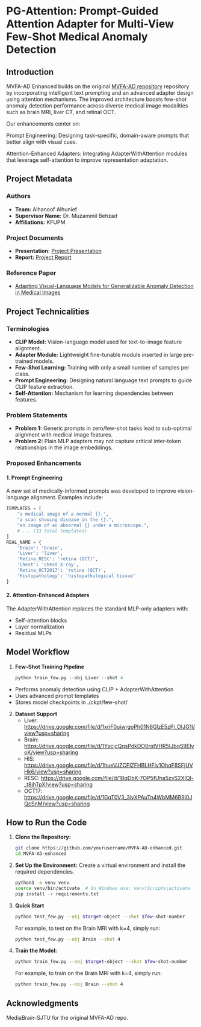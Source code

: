 # PG-Attention: Prompt-Guided Attention Adapter for Multi-View Few-Shot Medical Anomaly Detection


## Introduction
MVFA-AD Enhanced builds on the original [MVFA-AD repository](https://github.com/MediaBrain-SJTU/MVFA-AD) repository by incorporating intelligent text prompting and an advanced adapter design using attention mechanisms. The improved architecture boosts few-shot anomaly detection performance across diverse medical image modalities such as brain MRI, liver CT, and retinal OCT.

Our enhancements center on:

Prompt Engineering: Designing task-specific, domain-aware prompts that better align with visual cues.

Attention-Enhanced Adapters: Integrating AdapterWithAttention modules that leverage self-attention to improve representation adaptation.

## Project Metadata
### Authors
- **Team:** Alhanoof Alhunief 
- **Supervisor Name:** Dr. Muzammil Behzad
- **Affiliations:** KFUPM

### Project Documents
- **Presentation:** [Project Presentation](/Presentation.pptx)
- **Report:** [Project Report](/PG-Attention.pdf)

### Reference Paper
- [Adapting Visual-Language Models for Generalizable Anomaly Detection in Medical Images](https://openaccess.thecvf.com/content/CVPR2024/papers/Huang_Adapting_Visual-Language_Models_for_Generalizable_Anomaly_Detection_in_Medical_Images_CVPR_2024_paper.pdf)


## Project Technicalities

### Terminologies
- **CLIP Model:** Vision-language model used for text-to-image feature alignment.
- **Adapter Module:** Lightweight fine-tunable module inserted in large pre-trained models.
- **Few-Shot Learning:** Training with only a small number of samples per class.
- **Prompt Engineering:** Designing natural language text prompts to guide CLIP feature extraction.
- **Self-Attention:** Mechanism for learning dependencies between features.

### Problem Statements
- **Problem 1:** Generic prompts in zero/few-shot tasks lead to sub-optimal alignment with medical image features.
- **Problem 2:** Plain MLP adapters may not capture critical inter-token relationships in the image embeddings.


### Proposed Enhancements

#### 1. Prompt Engineering
A new set of medically-informed prompts was developed to improve vision-language alignment. Examples include:
```python
TEMPLATES = [
    "a medical image of a normal {}.",
    "a scan showing disease in the {}.",
    "an image of an abnormal {} under a microscope.",
    # ... (13 total templates)
]
REAL_NAME = {
    'Brain': 'brain',
    'Liver': 'liver',
    'Retina_RESC': 'retina (OCT)',
    'Chest': 'chest X-ray',
    'Retina_OCT2017': 'retina (OCT)',
    'Histopathology': 'histopathological tissue'
} 
```

#### 2. Attention-Enhanced Adapters

The AdapterWithAttention replaces the standard MLP-only adapters with:
- Self-attention blocks
- Layer normalization
- Residual MLPs


## Model Workflow

1. **Few-Shot Training Pipeline**
   ``` python
   python train_few.py --obj Liver --shot 4
   ```
  - Performs anomaly detection using CLIP + AdapterWithAttention
  - Uses advanced prompt templates
  - Stores model checkpoints in ./ckpt/few-shot/

2. **Dataset Support**
   - Liver: https://drive.google.com/file/d/1xriF0uiwrgoPh01N6GlzE5zPi_OIJG1I/view?usp=sharing
   - Brain: https://drive.google.com/file/d/1YxcjcQqsPdkDO0rqIVHR5IJbqS9EIyoK/view?usp=sharing
   - HIS: https://drive.google.com/file/d/1hueVJZCFIZFHBLHFlv1OhqF8SFjUVHk6/view?usp=sharing
   - RESC: https://drive.google.com/file/d/1BqDbK-7OP5fUha5zvS2XIQl-_t8jhTpX/view?usp=sharing
   - OCT17: https://drive.google.com/file/d/1GqT0V3_3ivXPAuTn4WbMM6B9i0JQcSnM/view?usp=sharing

## How to Run the Code

1. **Clone the Repository:**
    ```bash
    git clone https://github.com/yourusername/MVFA-AD-enhanced.git
    cd MVFA-AD-enhanced
    ```

2. **Set Up the Environment:**
    Create a virtual environment and install the required dependencies.
    ```bash
    python3 -m venv venv
    source venv/bin/activate  # On Windows use: venv\Scripts\activate
    pip install -r requirements.txt
    ```
    
3. **Quick Start**
   ``` bash
   python test_few.py --obj $target-object --shot $few-shot-number
   ``` 
   For example, to test on the Brain MRI with k=4, simply run:
   ``` bash
   python test_few.py --obj Brain --shot 4
   ```
   
4. **Train the Model:**
   ``` bash
   python train_few.py --obj $target-object --shot $few-shot-number
   ```
   For example, to train on the Brain MRI with k=4, simply run:
   ``` bash
   python train_few.py --obj Brain --shot 4
   ```


## Acknowledgments
MediaBrain-SJTU for the original MVFA-AD repo.



